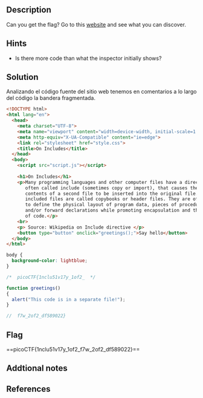 ## Description
Can you get the flag? Go to this [website](http://saturn.picoctf.net:54554/) and see what you can discover.

## Hints
+ Is there more code than what the inspector initially shows?


## Solution
Analizando el código fuente del sitio web tenemos en comentarios a lo largo del código la bandera fragmentada. 


``` html 
<!DOCTYPE html>
<html lang="en">
  <head>
    <meta charset="UTF-8">
    <meta name="viewport" content="width=device-width, initial-scale=1.0">
    <meta http-equiv="X-UA-Compatible" content="ie=edge">
    <link rel="stylesheet" href="style.css">
    <title>On Includes</title>
  </head>
  <body>
    <script src="script.js"></script>
  
    <h1>On Includes</h1>
    <p>Many programming languages and other computer files have a directive, 
       often called include (sometimes copy or import), that causes the 
       contents of a second file to be inserted into the original file. These 
       included files are called copybooks or header files. They are often used
       to define the physical layout of program data, pieces of procedural code
       and/or forward declarations while promoting encapsulation and the reuse
       of code.</p>
    <br>
    <p> Source: Wikipedia on Include directive </p>
    <button type="button" onclick="greetings();">Say hello</button>
  </body>
</html> 

```
``` css
body {
  background-color: lightblue;
}

/*  picoCTF{1nclu51v17y_1of2_  */
```

``` javascript
function greetings()
{
  alert("This code is in a separate file!");
}

//  f7w_2of2_df589022}
```

## Flag
==picoCTF{1nclu51v17y_1of2_f7w_2of2_df589022}== 



## Addtional notes




## References

